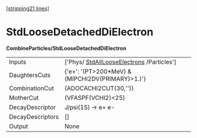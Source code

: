 [[stripping21 lines]](./stripping21-commonparticles)

# StdLooseDetachedDiElectron

**CombineParticles/StdLooseDetachedDiElectron**

|                  |                                                                                   |
|------------------|-----------------------------------------------------------------------------------|
| Inputs           | ['Phys/ [StdAllLooseElectrons](./stripping21-stdalllooseelectrons) /Particles'] |
| DaughtersCuts    | {'e+': '(PT\>200\*MeV) & (MIPCHI2DV(PRIMARY)\>1.)'}                               |
| CombinationCut   | (ADOCACHI2CUT(30,''))                                                             |
| MotherCut        | (VFASPF(VCHI2)\<25)                                                               |
| DecayDescriptor  | J/psi(1S) -\> e+ e-                                                               |
| DecayDescriptors | []                                                                              |
| Output           | None                                                                              |
